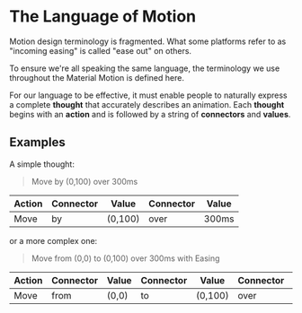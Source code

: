 # The Language of Motion

Motion design terminology is fragmented.  What some platforms refer to as "incoming easing" is called "ease out" on others.

To ensure we're all speaking the same language, the terminology we use throughout the Material Motion is defined here.

For our language to be effective, it must enable people to naturally express a complete **thought** that accurately describes an animation.  Each **thought** begins with an **action** and is followed by a string of **connectors** and **values**.

## Examples

A simple thought:

> Move by (0,100) over 300ms

| Action | Connector | Value | Connector | Value |
| -- | -- | -- | -- | -- |
| Move | by | (0,100) | over | 300ms |

or a more complex one:

> Move from (0,0) to (0,100) over 300ms with Easing

| Action | Connector | Value | Connector | Value | Connector | Value | Connector | Value |
| -- | -- | -- | -- | -- | -- | -- | -- | -- |
| Move | from | (0,0) | to | (0,100) | over | 300ms | with | Easing |
